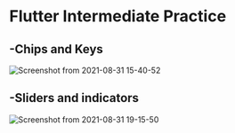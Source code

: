 # Flutter Intermediate Practice

## -Chips and Keys

![Screenshot from 2021-08-31 15-40-52](https://user-images.githubusercontent.com/39271244/131511636-ca63216a-b6f1-4f57-9737-518b6dcbb363.png)

## -Sliders and indicators

![Screenshot from 2021-08-31 19-15-50](https://user-images.githubusercontent.com/39271244/131511808-bd31e8cd-2a30-4e25-9767-524e13f22c3c.png)


